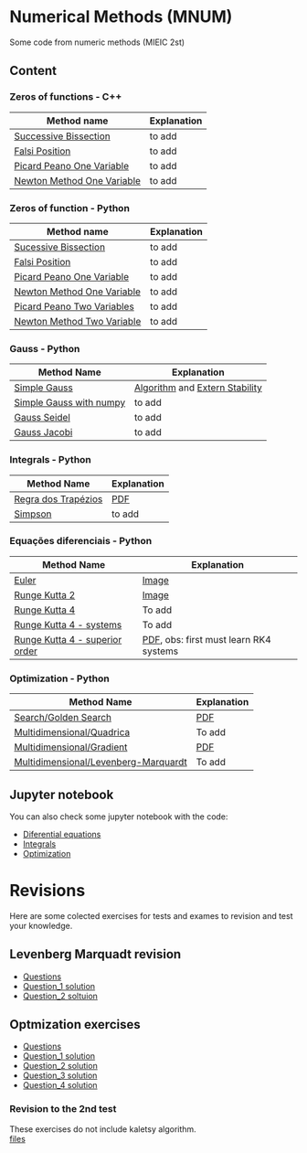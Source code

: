 # Numerical Methods (MNUM)

Some code from numeric methods (MIEIC 2st)


## Content

### Zeros of functions - C++

|Method name| Explanation|
|---|---|
| [Successive Bissection](https://github.com/Jumaruba/MNUM/blob/master/Real_Zeros_functions/C%2B%2B/successiveBissection.cpp) | to add |
| [Falsi Position](https://github.com/Jumaruba/MNUM/blob/master/Real_Zeros_functions/C%2B%2B/falsiPosition.cpp) | to add |
| [Picard Peano One Variable](https://github.com/Jumaruba/MNUM/blob/master/Real_Zeros_functions/C%2B%2B/pircardPeano_1variable.cpp) | to add |
| [Newton Method One Variable](https://github.com/Jumaruba/MNUM/blob/master/Real_Zeros_functions/C%2B%2B/newtonMethod_1variable.cpp) | to add |

### Zeros of function - Python 

|Method name| Explanation|
|---|---|
| [Sucessive Bissection](https://github.com/Jumaruba/MNUM/blob/master/Real_Zeros_functions/Python/bissection.py)| to add|
| [Falsi Position](https://github.com/Jumaruba/MNUM/blob/master/Real_Zeros_functions/Python/falsiPosition.py) | to add |
| [Picard Peano One Variable](https://github.com/Jumaruba/MNUM/blob/master/Real_Zeros_functions/Python/picardPeano.py) | to add |
| [Newton Method One Variable](https://github.com/Jumaruba/MNUM/blob/master/Real_Zeros_functions/Python/newtonMethod.py)| to add|
| [Picard Peano Two Variables](https://github.com/Jumaruba/MNUM/blob/master/Real_Zeros_functions/Python/picarPeano_2variables.py) | to add |
| [Newton Method Two Variable](https://github.com/Jumaruba/MNUM/blob/master/Real_Zeros_functions/Python/newtonMethod_2variables.py) | to add |

### Gauss - Python

|Method Name| Explanation|
|---|---|
|[Simple Gauss](https://github.com/Jumaruba/MNUM/blob/master/Gauss_Methods/Gauss.py)| [Algorithm](https://github.com/Jumaruba/MNUM/tree/master/Gauss_Methods) and [Extern Stability](https://github.com/Jumaruba/MNUM/blob/master/Gauss_Methods/Estabilidade_Externa.pdf)|
|[Simple Gauss with numpy](https://github.com/Jumaruba/MNUM/blob/master/Gauss_Methods/Gauss_numpy.py)| to add|
|[Gauss Seidel](https://github.com/Jumaruba/MNUM/blob/master/Gauss_Methods/Gauss_Seidel.py)| to add| 
|[Gauss Jacobi](https://github.com/Jumaruba/MNUM/blob/master/Gauss_Methods/Gauss_Jacobi.py)|to add| 

### Integrals - Python 

|Method Name| Explanation| 
|---|---|
|[Regra dos Trapézios](https://github.com/Jumaruba/MNUM/blob/master/Integrais/Trapezio.py)| [PDF](https://github.com/Jumaruba/MNUM/blob/master/Integrais/Regra_dos_trapezios.pdf)| 
|[Simpson](https://github.com/Jumaruba/MNUM/blob/master/Integrais/Simpson.py)| to add| 

### Equações diferenciais - Python 

|Method Name| Explanation| 
|---|---|
|[Euler](https://github.com/Jumaruba/MNUM/blob/master/Diferenciais/Euler.py) | [Image](https://github.com/Jumaruba/MNUM/blob/master/Images/mnum_euler.png) |
|[Runge Kutta 2](https://github.com/Jumaruba/MNUM/blob/master/Diferenciais/RK2.py) | [Image](https://github.com/Jumaruba/MNUM/blob/master/Images/mnum_rk2.png) |
|[Runge Kutta 4](https://github.com/Jumaruba/MNUM/blob/master/Diferenciais/RK4.py) | To add | 
|[Runge Kutta 4 - systems](https://github.com/Jumaruba/MNUM/blob/master/Diferenciais/RK4_Sistemas_diferenciais.py) | To add |
|[Runge Kutta 4 - superior order](https://github.com/Jumaruba/MNUM/blob/master/Diferenciais/RK4_Sistema_Ordem_superior.py) | [PDF](https://github.com/Jumaruba/MNUM/blob/master/Diferenciais/RK4_Ordem_Superior.pdf), obs: first must learn RK4 systems|

### Optimization - Python 
|Method Name| Explanation|
|---|---|
|[Search/Golden Search](https://github.com/Jumaruba/MNUM/blob/master/Optimiza%C3%A7%C3%A3o/Pesquisa.py)| [PDF](https://github.com/Jumaruba/MNUM/blob/master/Optimiza%C3%A7%C3%A3o/Golden-Search.pdf) | 
| [Multidimensional/Quadrica](https://github.com/Jumaruba/MNUM/blob/master/Optimiza%C3%A7%C3%A3o/Quadrica.py) | To add | 
| [Multidimensional/Gradient](https://github.com/Jumaruba/MNUM/blob/master/Optimiza%C3%A7%C3%A3o/Multidimensional_gradiente.py) | [PDF](https://github.com/Jumaruba/MNUM/blob/master/Optimiza%C3%A7%C3%A3o/Golden-Search.pdf)| 
| [Multidimensional/Levenberg-Marquardt](https://github.com/Jumaruba/MNUM/blob/master/Optimiza%C3%A7%C3%A3o/Levenberg-Marquardt.py) | To add |

## Jupyter notebook
You can also check some jupyter notebook with the code: 
- [Diferential equations](https://github.com/Jumaruba/MNUM/blob/master/Jupyter_notebooks/Diferenciais.ipynb)    
- [Integrals](https://github.com/Jumaruba/MNUM/blob/master/Jupyter_notebooks/Integrais.ipynb)  
- [Optimization](https://github.com/Jumaruba/MNUM/blob/master/Jupyter_notebooks/Optimiza%C3%A7%C3%A3o.ipynb)  

# Revisions  
Here are some colected exercises for tests and exames to revision and test your knowledge.

## Levenberg Marquadt revision 
- [Questions](https://github.com/Jumaruba/MNUM/blob/master/Exames_testes/Revisao_teste2.3/MIEIC_Optimizacao_Aula_13_12_2019.pdf)
- [Question_1 solution](https://github.com/Jumaruba/MNUM/blob/master/Exames_testes/Revisao_teste2.3/Question_1.ipynb)
- [Question_2 soltuion](https://github.com/Jumaruba/MNUM/blob/master/Exames_testes/Revisao_teste2.3/Question_2.ipynb)

## Optmization exercises 
- [Questions](https://github.com/Jumaruba/MNUM/blob/master/Exames_testes/Optimization_exercises/Enunciado.pdf)   
- [Question_1 solution](https://github.com/Jumaruba/MNUM/blob/master/Exames_testes/Optimization_exercises/Question_1.ipynb)   
- [Question_2 solution](https://github.com/Jumaruba/MNUM/blob/master/Exames_testes/Optimization_exercises/Question_2.ipynb)  
- [Question_3 solution](https://github.com/Jumaruba/MNUM/blob/master/Exames_testes/Optimization_exercises/Question_3.ipynb)  
- [Question_4 solution](https://github.com/Jumaruba/MNUM/blob/master/Exames_testes/Optimization_exercises/Question_4.ipynb)  

### Revision to the 2nd test
These exercises do not include kaletsy algorithm.  
 [files](https://github.com/Jumaruba/MNUM/tree/master/Exames_testes)

